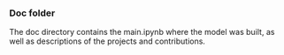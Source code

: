 ### Doc folder

The doc directory contains the main.ipynb where the model was built, as well as descriptions of the projects and contributions.
